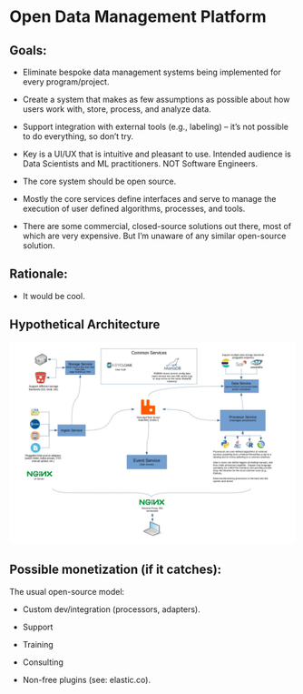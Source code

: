 # Open Data Management Platform

## Goals:

- Eliminate bespoke data management systems being implemented for every program/project.  

- Create a system that makes as few assumptions as possible about how users work with, store, process, and analyze data.

- Support integration with external tools (e.g., labeling) – it’s not possible to do everything, so don’t try.

- Key is a UI/UX that is intuitive and pleasant to use.  Intended audience is Data Scientists and ML practitioners.  NOT Software Engineers.

- The core system should be open source.

- Mostly the core services define interfaces and serve to manage the execution of user defined algorithms, processes, and tools.

- There are some commercial, closed-source solutions out there, most of which are very expensive.  But I’m unaware of any similar open-source solution.


## Rationale:

- It would be cool.

## Hypothetical Architecture

![Architecture](/doc/architecture.jpg)


## Possible monetization (if it catches):

The usual open-source model:

- Custom dev/integration (processors, adapters).

- Support

- Training

- Consulting

- Non-free plugins (see: elastic.co).
